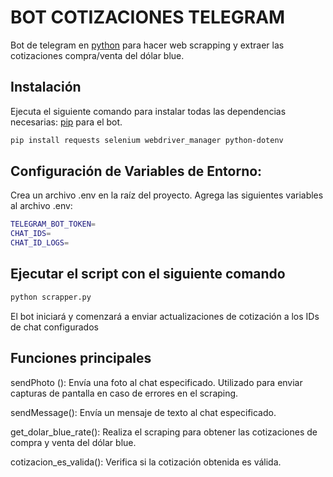 # BOT COTIZACIONES TELEGRAM

Bot de telegram en [python](https://www.python.org/) para hacer web scrapping y extraer las cotizaciones compra/venta del dólar blue.

## Instalación

Ejecuta el siguiente comando para instalar todas las dependencias necesarias: [pip](https://pip.pypa.io/en/stable/) para el bot.

```bash
pip install requests selenium webdriver_manager python-dotenv
```

## Configuración de Variables de Entorno:

Crea un archivo .env en la raíz del proyecto.
Agrega las siguientes variables al archivo .env:

```bash
TELEGRAM_BOT_TOKEN=
CHAT_IDS=
CHAT_ID_LOGS=
```

## Ejecutar el script con el siguiente comando

```bash
python scrapper.py
```

El bot iniciará y comenzará a enviar actualizaciones de cotización a los IDs de chat configurados

## Funciones principales

sendPhoto (): Envía una foto al chat especificado. Utilizado para enviar capturas de pantalla en caso de errores en el scraping.

sendMessage(): Envía un mensaje de texto al chat especificado.

get_dolar_blue_rate(): Realiza el scraping para obtener las cotizaciones de compra y venta del dólar blue.

cotizacion_es_valida(): Verifica si la cotización obtenida es válida.
